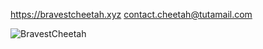 https://bravestcheetah.xyz
contact.cheetah@tutamail.com
  
![BravestCheetah](https://github-readme-stats.vercel.app/api?username=BravestCheetah&show_icons=true&theme=github_dark)
